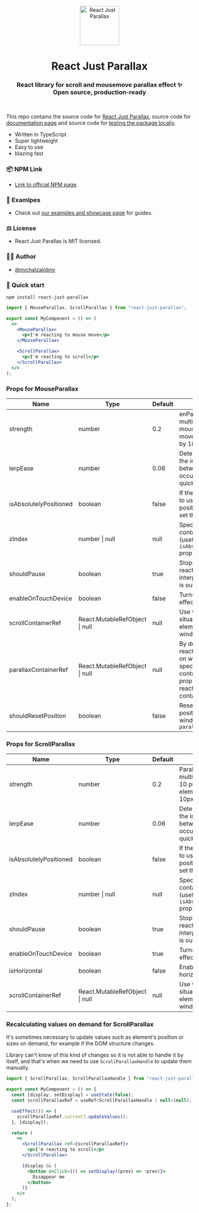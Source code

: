<p align="center">
  <img src="https://res.cloudinary.com/dpv0ukspz/image/upload/v1657904071/rjp-logo_ov5fwk.png" width="106" height="106" alt="React Just Parallax" />
</p>
<h1 align="center">React Just Parallax</h1>
<h3 align="center">
  React library for scroll and mousemove parallax effect ✨<br>Open source, production-ready
</h3>

<br>

This repo contains the source code for [React Just Parallax](https://github.com/michalzalobny/react-just-parallax/tree/main/react-just-parallax), source code for [documentation page](https://github.com/michalzalobny/react-just-parallax/tree/main/frontend) and source code for [testing the package locally](https://github.com/michalzalobny/react-just-parallax/tree/main/cra-for-testing).
- Written in TypeScript
- Super lightweight
- Easy to use
- blazing fast

### 📦 NPM Link

- [Link to official NPM page](https://www.npmjs.com/package/react-just-parallax/).

### 📜 Examlpes

- Check out [our examples and showcase page](https://react-just-parallax.michalzalobny.com/) for guides.

### ⚖️ License

- React Just Parallax is MIT licensed.

### ✍🏻 Author

- [@michalzalobny](https://twitter.com/michalzalobny)

### 🐇 Quick start

```
npm install react-just-parallax
```

```jsx
import { MouseParallax, ScrollParallax } from "react-just-parallax";

export const MyComponent = () => (
  <>
    <MouseParallax>
      <p>I'm reacting to mouse move</p>
    </MouseParallax>

    <ScrollParallax>
      <p>I'm reacting to scroll</p>
    </ScrollParallax>
  </>
);
```

### Props for MouseParallax

| Name                   | Type                           | Default | Description                                                                                                                                              |
| ---------------------- | ------------------------------ | ------- | -------------------------------------------------------------------------------------------------------------------------------------------------------- |
| strength               | number                         | 0.2     | enParallax offset multiplier. Moving mouse by 10 pixels will move element position by 10px \* strength                                                   |
| lerpEase               | number                         | 0.06    | Determines how quick the interpolation between offset values occurs (the higher the quicker)                                                             |
| isAbsolutelyPositioned | boolean                        | false   | If the element you want to use parallax on is positioned absolutely, set this prop to `true`                                                             |
| zIndex                 | number \| null                 | null    | Specify element's outer container z-index (useful while using `isAbsolutelyPositioned` prop)                                                             |
| shouldPause            | boolean                        | true    | Stops element from reacting to scroll and interpolating offset if it is out of view                                                                      |
| enableOnTouchDevice    | boolean                        | false   | Turns on/off parallax effect on touch devices                                                                                                            |
| scrollContainerRef     | React.MutableRefObject \| null | null    | Use when element is situated in scrollable element other than window                                                                                     |
| parallaxContainerRef   | React.MutableRefObject \| null | null    | By default, element reacts to mousemove on window. You can specify any other container using this prop to make element react only within given container |
| shouldResetPosition    | boolean                        | false   | Resets element's position if cursor leaves window or leaves `parallaxContainerRef`                                                                       |

### Props for ScrollParallax

| Name                   | Type                           | Default | Description                                                                                       |
| ---------------------- | ------------------------------ | ------- | ------------------------------------------------------------------------------------------------- |
| strength               | number                         | 0.2     | Parallax offset multiplier. Scrolling by 10 pixels will move element position by 10px \* strength |
| lerpEase               | number                         | 0.06    | Determines how quick the interpolation between offset values occurs (the higher the quicker)      |
| isAbsolutelyPositioned | boolean                        | false   | If the element you want to use parallax on is positioned absolutely, set this prop to `true`      |
| zIndex                 | number \| null                 | null    | Specify element's outer container z-index (useful while using `isAbsolutelyPositioned` prop)      |
| shouldPause            | boolean                        | true    | Stops element from reacting to scroll and interpolating offset if it is out of view               |
| enableOnTouchDevice    | boolean                        | true    | Turns on/off parallax effect on touch devices                                                     |
| isHorizontal           | boolean                        | false   | Enable if using horizontal scrolling                                                              |
| scrollContainerRef     | React.MutableRefObject \| null | null    | Use when element is situated in scrollable element other than window                              |

### Recalculating values on demand for ScrollParallax

It's sometimes necessary to update values such as element's position or sizes on demand, for example if the DOM structure changes.

Library can't know of this kind of changes so it is not able to handle it by itself, and that's when we need to use `ScrollParallaxHandle` to update them manually.

```jsx
import { ScrollParallax, ScrollParallaxHandle } from "react-just-parallax";

export const MyComponent = () => {
  const [display, setDisplay] = useState(false);
  const scrollParallaxRef = useRef<ScrollParallaxHandle | null>(null);

  useEffect(() => {
    scrollParallaxRef.current?.updateValues();
  }, [display]);

  return (
    <>
      <ScrollParallax ref={scrollParallaxRef}>
        <p>I'm reacting to scroll</p>
      </ScrollParallax>

      {display && (
        <button onClick={() => setDisplay((prev) => !prev)}>
          Disappear me
        </button>
      )}
    </>
  );
};
```

